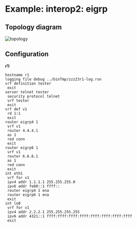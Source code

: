 # Example: interop2: eigrp

## **Topology diagram**

![topology](/img/intop2-eigrp01.tst.png)

## **Configuration**

**r1:**
```
hostname r1
logging file debug ../binTmp/zzz23r1-log.run
vrf definition tester
 exit
server telnet tester
 security protocol telnet
 vrf tester
 exit
vrf def v1
 rd 1:1
 exit
router eigrp4 1
 vrf v1
 router 4.4.4.1
 as 1
 red conn
 exit
router eigrp6 1
 vrf v1
 router 6.6.6.1
 as 1
 red conn
 exit
int eth1
 vrf for v1
 ipv4 addr 1.1.1.1 255.255.255.0
 ipv6 addr fe80::1 ffff::
 router eigrp4 1 ena
 router eigrp6 1 ena
 exit
int lo0
 vrf for v1
 ipv4 addr 2.2.2.1 255.255.255.255
 ipv6 addr 4321::1 ffff:ffff:ffff:ffff:ffff:ffff:ffff:ffff
 exit
```
